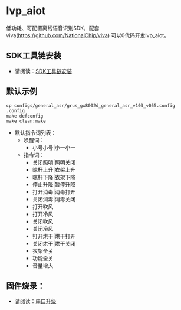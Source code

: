 # lvp_aiot
低功耗、可配置离线语音识别SDK，配套viva(https://github.com/NationalChip/viva) 可以0代码开发lvp_aiot。

## SDK工具链安装
* 请阅读：[SDK工具链安装](https://nationalchip.gitlab.io/ai_audio_docs/software/lvp/SDK%E5%BC%80%E5%8F%91%E6%8C%87%E5%8D%97/SDK%E5%BF%AB%E9%80%9F%E5%85%A5%E9%97%A8/%E6%90%AD%E5%BB%BA%E5%BC%80%E5%8F%91%E7%8E%AF%E5%A2%83/#1-sdk)

## 默认示例
``` shell
cp configs/general_asr/grus_gx8002d_general_asr_v103_v055.config .config
make defconfig
make clean;make
```
* 默认指令词列表：
    * 唤醒词：
        * 小号小号|小一小一
    * 指令词：
        * 关闭照明|照明关闭
        * 晾杆上升|衣架上升
        * 晾杆下降|衣架下降
        * 停止升降|暂停升降
        * 打开消毒|消毒打开
        * 关闭消毒|消毒关闭
        * 打开吹风
        * 打开冷风
        * 关闭吹风
        * 关闭冷风
        * 打开烘干|烘干打开
        * 关闭烘干|烘干关闭
        * 衣架全关
        * 功能全关
        * 音量增大

## 固件烧录：
* 请阅读：[串口升级](https://nationalchip.gitlab.io/ai_audio_docs/software/lvp/SDK%E5%BC%80%E5%8F%91%E6%8C%87%E5%8D%97/SDK%E5%BF%AB%E9%80%9F%E5%85%A5%E9%97%A8/%E4%B8%B2%E5%8F%A3%E5%8D%87%E7%BA%A7/)